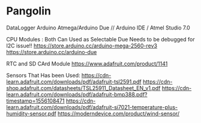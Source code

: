 # Pangolin
DataLogger Arduino Atmega/Arduino Due // Arduino IDE / Atmel Studio 7.0

CPU Modules  : Both Can Used as Selectable Due Needs to be debugged for I2C issue!!
https://store.arduino.cc/arduino-mega-2560-rev3
https://store.arduino.cc/arduino-due

RTC and SD CArd Module
https://www.adafruit.com/product/1141

Sensors That Has been Used:
 https://cdn-learn.adafruit.com/downloads/pdf/adafruit-tsl2591.pdf
 https://cdn-shop.adafruit.com/datasheets/TSL25911_Datasheet_EN_v1.pdf
https://cdn-learn.adafruit.com/downloads/pdf/adafruit-bmp388.pdf?timestamp=1556108471
 https://cdn-learn.adafruit.com/downloads/pdf/adafruit-si7021-temperature-plus-humidity-sensor.pdf
 https://moderndevice.com/product/wind-sensor/
 
 
